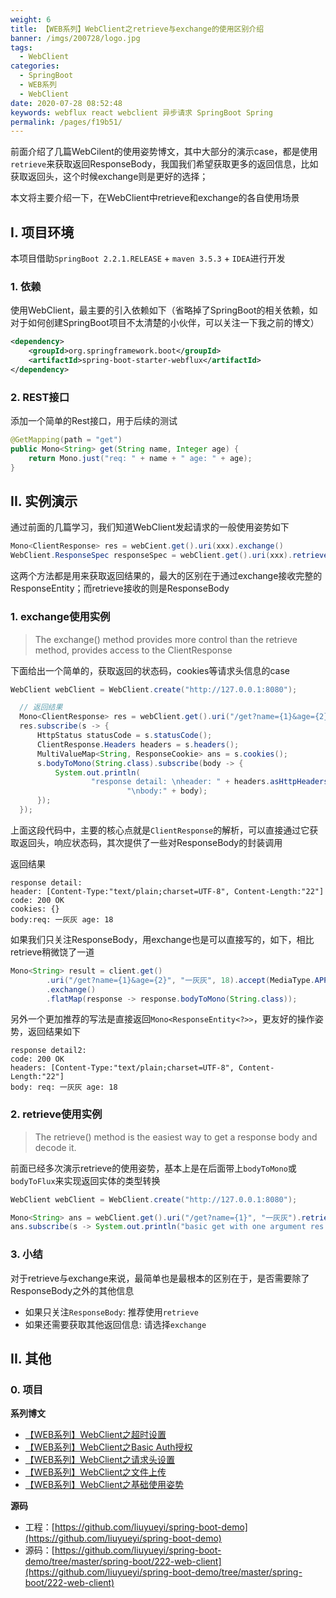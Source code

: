 ```yaml
---
weight: 6
title: 【WEB系列】WebClient之retrieve与exchange的使用区别介绍
banner: /imgs/200728/logo.jpg
tags: 
  - WebClient
categories: 
  - SpringBoot
  - WEB系列
  - WebClient
date: 2020-07-28 08:52:48
keywords: webflux react webclient 异步请求 SpringBoot Spring
permalink: /pages/f19b51/
---
```


前面介绍了几篇WebCilent的使用姿势博文，其中大部分的演示case，都是使用`retrieve`来获取返回ResponseBody，我国我们希望获取更多的返回信息，比如获取返回头，这个时候exchange则是更好的选择；

本文将主要介绍一下，在WebClient中retrieve和exchange的各自使用场景

<!-- more -->

## I. 项目环境

本项目借助`SpringBoot 2.2.1.RELEASE` + `maven 3.5.3` + `IDEA`进行开发

### 1. 依赖

使用WebClient，最主要的引入依赖如下（省略掉了SpringBoot的相关依赖，如对于如何创建SpringBoot项目不太清楚的小伙伴，可以关注一下我之前的博文）

```xml
<dependency>
    <groupId>org.springframework.boot</groupId>
    <artifactId>spring-boot-starter-webflux</artifactId>
</dependency>
```

### 2. REST接口

添加一个简单的Rest接口，用于后续的测试

```java
@GetMapping(path = "get")
public Mono<String> get(String name, Integer age) {
    return Mono.just("req: " + name + " age: " + age);
}
```

## II. 实例演示

通过前面的几篇学习，我们知道WebClient发起请求的一般使用姿势如下

```java
Mono<ClientResponse> res = webCient.get().uri(xxx).exchange()
WebClient.ResponseSpec responseSpec = webClient.get().uri(xxx).retrieve()
```

这两个方法都是用来获取返回结果的，最大的区别在于通过exchange接收完整的ResponseEntity；而retrieve接收的则是ResponseBody

### 1. exchange使用实例

> The exchange() method provides more control than the retrieve method, provides access to the ClientResponse

下面给出一个简单的，获取返回的状态码，cookies等请求头信息的case

```java
WebClient webClient = WebClient.create("http://127.0.0.1:8080");

  // 返回结果
  Mono<ClientResponse> res = webClient.get().uri("/get?name={1}&age={2}", "一灰灰", 18).exchange();
  res.subscribe(s -> {
      HttpStatus statusCode = s.statusCode();
      ClientResponse.Headers headers = s.headers();
      MultiValueMap<String, ResponseCookie> ans = s.cookies();
      s.bodyToMono(String.class).subscribe(body -> {
          System.out.println(
                  "response detail: \nheader: " + headers.asHttpHeaders() + "\ncode: " + statusCode + "\ncookies: " + ans +
                          "\nbody:" + body);
      });
  });
```

上面这段代码中，主要的核心点就是`ClientResponse`的解析，可以直接通过它获取返回头，响应状态码，其次提供了一些对ResponseBody的封装调用

返回结果

```
response detail: 
header: [Content-Type:"text/plain;charset=UTF-8", Content-Length:"22"]
code: 200 OK
cookies: {}
body:req: 一灰灰 age: 18
```

如果我们只关注ResponseBody，用exchange也是可以直接写的，如下，相比retrieve稍微饶了一道

```java
Mono<String> result = client.get()
        .uri("/get?name={1}&age={2}", "一灰灰", 18).accept(MediaType.APPLICATION_JSON)
        .exchange()
        .flatMap(response -> response.bodyToMono(String.class));
```

另外一个更加推荐的写法是直接返回`Mono<ResponseEntity<?>>`，更友好的操作姿势，返回结果如下

```
response detail2: 
code: 200 OK
headers: [Content-Type:"text/plain;charset=UTF-8", Content-Length:"22"]
body: req: 一灰灰 age: 18
```

### 2. retrieve使用实例

> The retrieve() method is the easiest way to get a response body and decode it.

前面已经多次演示retrieve的使用姿势，基本上是在后面带上`bodyToMono`或`bodyToFlux`来实现返回实体的类型转换

```java
WebClient webClient = WebClient.create("http://127.0.0.1:8080");

Mono<String> ans = webClient.get().uri("/get?name={1}", "一灰灰").retrieve().bodyToMono(String.class);
ans.subscribe(s -> System.out.println("basic get with one argument res: " + s));
```

### 3. 小结

对于retrieve与exchange来说，最简单也是最根本的区别在于，是否需要除了ResponseBody之外的其他信息

- 如果只关注`ResponseBody`: 推荐使用`retrieve`
- 如果还需要获取其他返回信息: 请选择`exchange`


## II. 其他

### 0. 项目
**系列博文**

- [【WEB系列】WebClient之超时设置](http://spring.hhui.top/spring-blog/2020/07/17/200717-SpringBoot%E7%B3%BB%E5%88%97WebClient%E4%B9%8B%E8%B6%85%E6%97%B6%E8%AE%BE%E7%BD%AE/)
- [【WEB系列】WebClient之Basic Auth授权](http://spring.hhui.top/spring-blog/2020/07/16/200716-SpringBoot%E7%B3%BB%E5%88%97WebClient%E4%B9%8BBasic-Auth%E6%8E%88%E6%9D%83/)
- [【WEB系列】WebClient之请求头设置](http://spring.hhui.top/spring-blog/2020/07/14/200714-SpringBoot%E7%B3%BB%E5%88%97WebClient%E4%B9%8B%E8%AF%B7%E6%B1%82%E5%A4%B4%E8%AE%BE%E7%BD%AE/)
- [【WEB系列】WebClient之文件上传](http://spring.hhui.top/spring-blog/2020/07/13/200713-SpringBoot%E7%B3%BB%E5%88%97WebClient%E4%B9%8B%E6%96%87%E4%BB%B6%E4%B8%8A%E4%BC%A0/)
- [【WEB系列】WebClient之基础使用姿势](http://spring.hhui.top/spring-blog/2020/07/09/200709-SpringBoot%E7%B3%BB%E5%88%97WebClient%E4%B9%8B%E5%9F%BA%E7%A1%80%E4%BD%BF%E7%94%A8%E5%A7%BF%E5%8A%BF/)

**源码**

- 工程：[https://github.com/liuyueyi/spring-boot-demo](https://github.com/liuyueyi/spring-boot-demo)
- 源码：[https://github.com/liuyueyi/spring-boot-demo/tree/master/spring-boot/222-web-client](https://github.com/liuyueyi/spring-boot-demo/tree/master/spring-boot/222-web-client)


